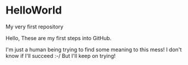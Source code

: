 # HelloWorld
My very first repository

Hello, 
These are my first steps into GitHub. 

I'm just a human being trying to find some meaning to this mess!
I don't know if I'll succeed :-/
But I'll keep on trying!
